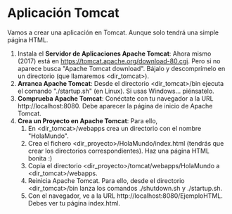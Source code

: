 # Aplicación Tomcat
Vamos a crear una aplicación en Tomcat. Aunque solo tendrá una simple página HTML.

1. Instala el **Servidor de Aplicaciones Apache Tomcat**: Ahora mismo (2017) está en https://tomcat.apache.org/download-80.cgi. Pero si no aparece busca "Apache Tomcat download". Bájalo y descomprímelo en un directorio (que llamaremos <dir_tomcat>).
2. **Arranca Apache Tomcat**: Desde el directorio <dir_tomcat>/bin ejecuta el comando "./startup.sh" (en Linux). Si usas Windows... piénsatelo. 
3. **Comprueba Apache Tomcat**: Conéctate con tu navegador a la URL http://localhost:8080. Debe aparecer la página de inicio de Apache Tomcat.
4. **Crea un Proyecto en Apache Tomcat**: Para ello, 
	1. En <dir_tomcat>/webapps crea un directorio con el nombre "HolaMundo".
	2. Crea el fichero <dir_proyecto>/HolaMundo/index.html (tendrás que crear los directorios correspondientes). Haz una página HTML bonita :)
	4. Copia el directorio <dir_proyecto>/tomcat/webapps/HolaMundo a <dir_tomcat>/webapps.
	5. Reinicia Apache Tomcat. Para ello, desde el directorio <dir_tomcat>/bin lanza los comandos ./shutdown.sh y ./startup.sh.
	6. Con el navegador, ve a la URL http://localhost:8080/EjemploHTML. Debes ver tu página index.html.
